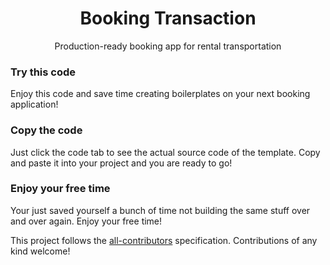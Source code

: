 <h1 align="center">Booking Transaction</h1>
<p align="center">Production-ready booking app for rental transportation</p>

<!-- ALL-CONTRIBUTORS-BADGE:START - Do not remove or modify this section -->


<!-- ALL-CONTRIBUTORS-BADGE:END -->

### Try this code
Enjoy this code and save time creating boilerplates on your next booking application!

### Copy the code

Just click the code tab to see the actual source code of the template. Copy and paste it into your project and you are ready to go!

### Enjoy your free time

Your just saved yourself a bunch of time not building the same stuff over and over again. Enjoy your free time!

This project follows the [all-contributors](https://github.com/all-contributors/all-contributors) specification. Contributions of any kind welcome!
